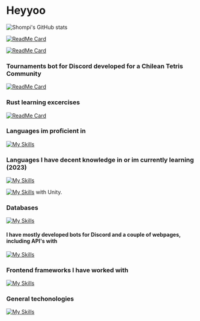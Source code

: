 # Heyyoo

![Shompi's GitHub stats](https://github-readme-stats.vercel.app/api?username=Shompi&show_icons=true&theme=holi)

[![ReadMe Card](https://github-readme-stats.vercel.app/api/pin/?username=Shompi&repo=Muki&theme=holi)](https://github.com/Shompi/Muki)

[![ReadMe Card](https://github-readme-stats.vercel.app/api/pin/?username=Shompi&repo=Fuyumi&theme=holi)](https://github.com/Shompi/Fuyumi)

### Tournaments bot for Discord developed for a Chilean Tetris Community

[![ReadMe Card](https://github-readme-stats.vercel.app/api/pin/?username=Shompi&repo=tetrio-tournament-helper&theme=holi)](https://github.com/Shompi/tetrio-tournament-helper)

### Rust learning excercises

[![ReadMe Card](https://github-readme-stats.vercel.app/api/pin/?username=Shompi&repo=little-rust-projects&theme=holi)](https://github.com/Shompi/little-rust-projects)

### Languages im proficient in

[![My Skills](https://skillicons.dev/icons?i=js,ts,c)](https://skillicons.dev)

### Languages I have decent knowledge in or im currently learning (2023)

[![My Skills](https://skillicons.dev/icons?i=python,rust,cpp&perline=3)](https://skillicons.dev)

[![My Skills](https://skillicons.dev/icons?i=cs)](https://skillicons.dev) with Unity.
  
### Databases

[![My Skills](https://skillicons.dev/icons?i=mongo,postgres)](https://skillicons.dev)

#### I have mostly developed bots for Discord and a couple of webpages, including API's with

[![My Skills](https://skillicons.dev/icons?i=nodejs,expressjs,next,remix,deno,tailwindcss,bun,html)](https://skillicons.dev)

### Frontend frameworks I have worked with

[![My Skills](https://skillicons.dev/icons?i=react,next,remix)](https://skillicons.dev)

### General techonologies

[![My Skills](https://skillicons.dev/icons?i=git,github,vscode,linux)](https://skillicons.dev)
